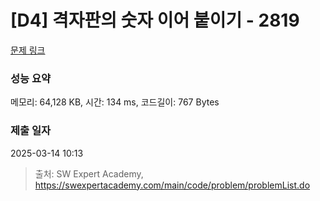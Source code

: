 # [D4] 격자판의 숫자 이어 붙이기 - 2819 

[문제 링크](https://swexpertacademy.com/main/code/problem/problemDetail.do?contestProbId=AV7I5fgqEogDFAXB) 

### 성능 요약

메모리: 64,128 KB, 시간: 134 ms, 코드길이: 767 Bytes

### 제출 일자

2025-03-14 10:13



> 출처: SW Expert Academy, https://swexpertacademy.com/main/code/problem/problemList.do